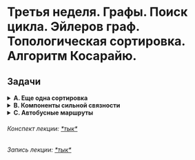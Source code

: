 # Третья неделя. Графы. Поиск цикла. Эйлеров граф. Топологическая сортировка. Алгоритм Косарайю.

## Задачи

<details><summary> 
<strong>A. Еще одна сортировка</strong>
</summary>

### A. Еще одна сортировка

*Ограничение времени:* 1 секунда  
*Ограничение памяти:* 256Mb  
*Ввод:* стандартный ввод или input.txt  
*Вывод:* стандартный вывод или output.txt

Дан ориентированный невзвешенный граф. Необходимо его топологически отсортировать.

**Формат ввода**  
В первой строке входного файла даны два целых числа **N** и **M** (1 ≤ **N** ≤ 100000, 0 ≤ **M** ≤ 100000) — количество вершин и рёбер в графе соответственно.  
Далее в **M** строках перечислены рёбра графа. Каждое ребро задаётся парой чисел - номерами начальной и конечной вершин соответственно.

**Формат вывода**  
Вывести любую топологическую сортировку графа в виде последовательности номеров вершин. Если граф невозможно топологически отсортировать, вывести **-1**.

**Пример**  
*Ввод:*
```
6 6
1 2
3 2
4 2
2 5
6 5
4 6
```
*Вывод:*
```
4 6 3 1 2 5
```

###### *Решение: [\*тык\*](a.cpp)*

</details>

<details><summary> 
<strong>B. Компоненты сильной связности</strong>
</summary>

### B. Компоненты сильной связности

Ограничение времени: 1 секунда  
Ограничение памяти: 128Mb

Ввод: стандартный ввод или input.txt  
Вывод: стандартный вывод или output.txt

Вам задан ориентированный граф с **N** вершинами и **M** ребрами (1 ≤ N ≤ 20000, 1 ≤ M ≤ 200000). Найдите компоненты сильной связности заданного графа и топологически отсортируйте его конденсацию.

**Формат ввода**  
Граф задан во входном файле следующим образом: первая строка содержит числа **N** и **M**. Каждая из следующих **M** строк содержит описание ребра — два целых числа из диапазона от 1 до **N** — номера начала и конца ребра.

**Формат вывода**  
На первой строке выведите число **K** — количество компонент сильной связности в заданном графе. На следующей строке выведите **N** чисел — для каждой вершины выведите номер компоненты сильной связности, которой принадлежит эта вершина. Компоненты сильной связности должны быть занумерованы таким образом, чтобы для любого ребра номер компоненты сильной связности его начала не превышал номера компоненты сильной связности его конца.

**Пример**  
Ввод:
```
10 19
1 4
7 8
5 10
8 9
9 6
2 6
6 2
3 8
9 2
7 2
9 7
4 5
3 6
7 3
6 7
10 8
10 1
2 9
2 7
```

Вывод:
```
2
1 2 2 1 1 2 2 2 2 1
```

###### *Решение: [\*тык\*](b.cpp)*

</details>

<details><summary> 
<strong>C. Автобусные маршруты</strong>
</summary>

### C. Автобусные маршруты

Ограничение времени: 1.5 секунды  
Ограничение памяти: 128Mb

**Формат ввода**  
Первая строка содержит два числа N и M — количество автобусных маршрутов и количество площадей соответственно. Каждая из следующих N строк описывает один из автобусных маршрутов. Сначала идет число k — количество площадей в маршруте, а затем следует k+1 чисел, где первое и последнее число указывают номер стартовой и конечной площадей маршрута, а остальные числа — номера площадей, через которые проходит маршрут.

**Формат вывода**  
Если возможно организовать новый маршрут по заданным условиям, выведите число площадей в этом маршруте и саму последовательность площадей через пробел. Если организовать маршрут не удастся, выведите число 0.

**Пример**

Ввод:
```
2 5
6 1 2 3 4 3 2 1
2 4 5 4
9 1 2 3 4 5 4 3 2 1
```

Вывод:
```
9 1 2 3 4 3 2 1
```

</details>

###### *Конспект лекции: [\*тык\*](aads-lecture-3.pdf)*
###### *Запись лекции: [\*тык\*](https://youtu.be/rZUqpEz0r1A)*